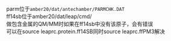 parm位于`amber20/dat/antechamber/PARMCHK.DAT`  
ff14sb位于amber20/dat/leap/cmd/  
做包含金属的QM/MM时如果在ff14sb中没有该原子，会有错误  
可以在source leaprc.protein.ff14SB同时source leaprc.ffPM3解决
